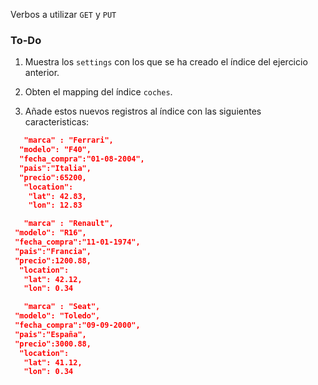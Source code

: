Verbos a utilizar `GET` y `PUT`

### To-Do
1. Muestra los `settings` con los que se ha creado el índice del ejercicio anterior.

2. Obten el mapping del índice `coches`.

2. Añade estos nuevos registros al índice con las siguientes caracteristicas:

```json
   "marca" : "Ferrari",
  "modelo": "F40",
  "fecha_compra":"01-08-2004",
  "pais":"Italia",
  "precio":65200,
   "location":  
    "lat": 42.83,
    "lon": 12.83
```
 ```json    
    "marca" : "Renault",
  "modelo": "R16",
  "fecha_compra":"11-01-1974",
  "pais":"Francia",
  "precio":1200.88,
   "location":  
    "lat": 42.12,
    "lon": 0.34
 ```
 ```json   
    "marca" : "Seat",
  "modelo": "Toledo",
  "fecha_compra":"09-09-2000",
  "pais":"España",
  "precio":3000.88,
   "location":  
    "lat": 41.12,
    "lon": 0.34
```
